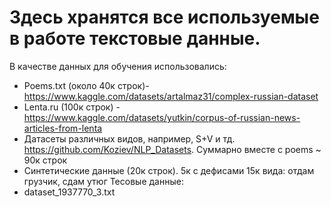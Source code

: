 # Здесь хранятся все используемые в работе текстовые данные.
В качестве данных для обучения использовались:
- Poems.txt (около 40к строк)- https://www.kaggle.com/datasets/artalmaz31/complex-russian-dataset
- Lenta.ru (100к строк) - https://www.kaggle.com/datasets/yutkin/corpus-of-russian-news-articles-from-lenta
- Датасеты различных видов, например, S+V и тд. https://github.com/Koziev/NLP_Datasets. Суммарно вместе с poems ~ 90к строк
- Синтетические данные (20к строк). 5к с дефисами  15к вида: отдам грузчик, сдам утюг
Тесовые данные:
- dataset_1937770_3.txt


